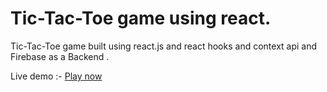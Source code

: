 # Tic-Tac-Toe game using react.

Tic-Tac-Toe game built using react.js and react hooks and context api and Firebase as a Backend .

Live demo :- [Play now](portfolio-netninjas.web.app)
